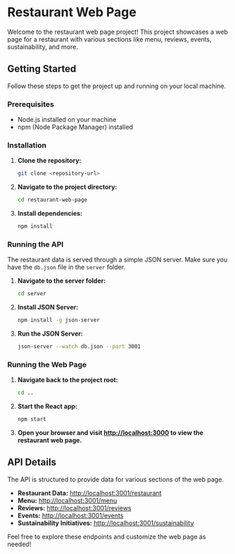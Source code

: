 # Restaurant Web Page

Welcome to the restaurant web page project! This project showcases a web page for a restaurant with various sections like menu, reviews, events, sustainability, and more.

## Getting Started

Follow these steps to get the project up and running on your local machine.

### Prerequisites

- Node.js installed on your machine
- npm (Node Package Manager) installed

### Installation

1. **Clone the repository:**

    ```bash
    git clone <repository-url>
    ```

2. **Navigate to the project directory:**

    ```bash
    cd restaurant-web-page
    ```

3. **Install dependencies:**

    ```bash
    npm install
    ```

### Running the API

The restaurant data is served through a simple JSON server. Make sure you have the `db.json` file in the `server` folder.

1. **Navigate to the server folder:**

    ```bash
    cd server
    ```

2. **Install JSON Server:**

    ```bash
    npm install -g json-server
    ```

3. **Run the JSON Server:**

    ```bash
    json-server --watch db.json --port 3001
    ```

### Running the Web Page

1. **Navigate back to the project root:**

    ```bash
    cd ..
    ```

2. **Start the React app:**

    ```bash
    npm start
    ```

3. **Open your browser and visit [http://localhost:3000](http://localhost:3000) to view the restaurant web page.**

## API Details

The API is structured to provide data for various sections of the web page.

- **Restaurant Data:** [http://localhost:3001/restaurant](http://localhost:3001/restaurant)
- **Menu:** [http://localhost:3001/menu](http://localhost:3001/menu)
- **Reviews:** [http://localhost:3001/reviews](http://localhost:3001/reviews)
- **Events:** [http://localhost:3001/events](http://localhost:3001/events)
- **Sustainability Initiatives:** [http://localhost:3001/sustainability](http://localhost:3001/sustainability)

Feel free to explore these endpoints and customize the web page as needed!

